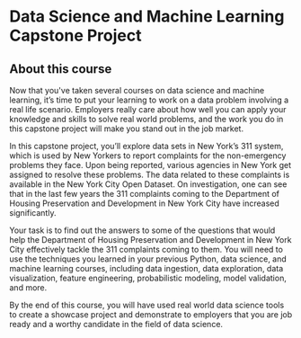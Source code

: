 # Data Science and Machine Learning Capstone Project

## About this course

Now that you've taken several courses on data science and machine learning, it’s time to put your learning to work on a data problem involving a real life scenario. Employers really care about how well you can apply your knowledge and skills to solve real world problems, and the work you do in this capstone project will make you stand out in the job market.

In this capstone project, you’ll explore data sets in New York’s 311 system, which is used by New Yorkers to report complaints for the non-emergency problems they face. Upon being reported, various agencies in New York get assigned to resolve these problems. The data related to these complaints is available in the New York City Open Dataset. On investigation, one can see that in the last few years the 311 complaints coming to the Department of Housing Preservation and Development in New York City have increased significantly.

Your task is to find out the answers to some of the questions that would help the Department of Housing Preservation and Development in New York City effectively tackle the 311 complaints coming to them. You will need to use the techniques you learned in your previous Python, data science, and machine learning courses, including data ingestion, data exploration, data visualization, feature engineering, probabilistic modeling, model validation, and more.

By the end of this course, you will have used real world data science tools to create a showcase project and demonstrate to employers that you are job ready and a worthy candidate in the field of data science.
